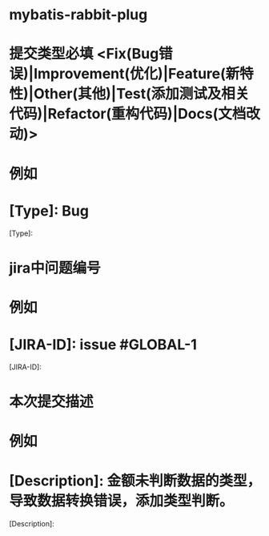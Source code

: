 # mybatis-rabbit-plug
# 提交类型必填 <Fix(Bug错误)|Improvement(优化)|Feature(新特性)|Other(其他)|Test(添加测试及相关代码)|Refactor(重构代码)|Docs(文档改动)>
# 例如
# [Type]: Bug
[Type]: 

# jira中问题编号
# 例如 
# [JIRA-ID]: issue #GLOBAL-1
[JIRA-ID]:  

# 本次提交描述
# 例如
# [Description]: 金额未判断数据的类型，导致数据转换错误，添加类型判断。
[Description]: 
